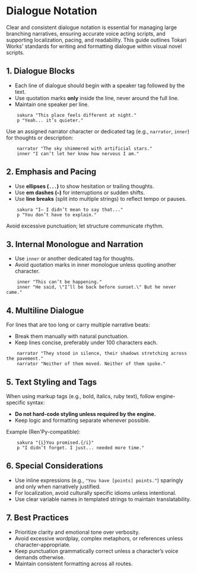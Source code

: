 # Dialogue Notation

Clear and consistent dialogue notation is essential for managing large branching narratives, ensuring accurate voice acting scripts, and supporting localization, pacing, and readability. This guide outlines Tokari Works' standards for writing and formatting dialogue within visual novel scripts.

## 1. Dialogue Blocks

* Each line of dialogue should begin with a speaker tag followed by the text.
* Use quotation marks **only** inside the line, never around the full line.
* Maintain one speaker per line.

```renpy
    sakura "This place feels different at night."
    p "Yeah... it’s quieter."
```

Use an assigned narrator character or dedicated tag (e.g., `narrator`, `inner`) for thoughts or description:

```renpy
    narrator "The sky shimmered with artificial stars."
    inner "I can’t let her know how nervous I am."
```

## 2. Emphasis and Pacing

* Use **ellipses (`...`)** to show hesitation or trailing thoughts.
* Use **em dashes (`—`)** for interruptions or sudden shifts.
* Use **line breaks** (split into multiple strings) to reflect tempo or pauses.

```renpy
    sakura "I— I didn’t mean to say that..."
    p "You don’t have to explain."
```

Avoid excessive punctuation; let structure communicate rhythm.

## 3. Internal Monologue and Narration

* Use `inner` or another dedicated tag for thoughts.
* Avoid quotation marks in inner monologue unless quoting another character.

```renpy
    inner "This can’t be happening."
    inner "He said, \"I’ll be back before sunset.\" But he never came."
```

## 4. Multiline Dialogue

For lines that are too long or carry multiple narrative beats:

* Break them manually with natural punctuation.
* Keep lines concise, preferably under 100 characters each.

```renpy
    narrator "They stood in silence, their shadows stretching across the pavement."
    narrator "Neither of them moved. Neither of them spoke."
```

## 5. Text Styling and Tags

When using markup tags (e.g., bold, italics, ruby text), follow engine-specific syntax:

* **Do not hard-code styling unless required by the engine.**
* Keep logic and formatting separate whenever possible.

Example (Ren'Py-compatible):

```renpy
    sakura "{i}You promised.{/i}"
    p "I didn’t forget. I just... needed more time."
```

## 6. Special Considerations

* Use inline expressions (e.g., `"You have [points] points."`) sparingly and only when narratively justified.
* For localization, avoid culturally specific idioms unless intentional.
* Use clear variable names in templated strings to maintain translatability.

## 7. Best Practices

* Prioritize clarity and emotional tone over verbosity.
* Avoid excessive wordplay, complex metaphors, or references unless character-appropriate.
* Keep punctuation grammatically correct unless a character’s voice demands otherwise.
* Maintain consistent formatting across all routes.
